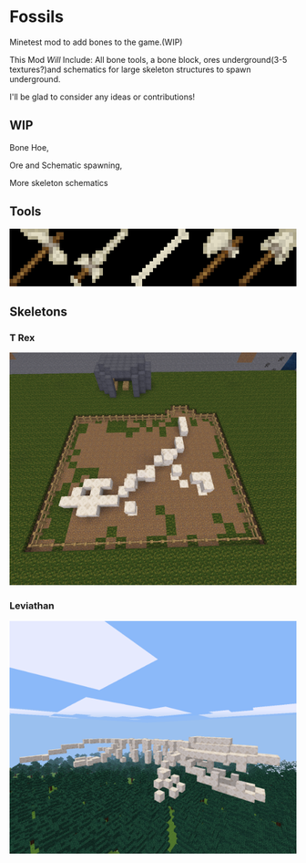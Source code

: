 # Fossils
Minetest mod to add bones to the game.(WIP)

This Mod _Will_ Include: All bone tools, a bone block, ores underground(3-5 textures?)and schematics for large skeleton structures to spawn underground.

I'll be glad to consider any ideas or contributions!

## WIP
Bone Hoe,

Ore and Schematic spawning,

More skeleton schematics

## Tools
![Tools](promo/Tools_screenshot.png)

## Skeletons

### T Rex
![T Rex](promo/TR_Screenshot.png)


### Leviathan
![Leviathan](promo/Leviathan_Screenshot.png)


